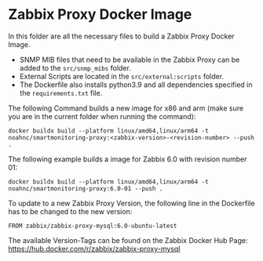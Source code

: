 # Zabbix Proxy Docker Image

In this folder are all the necessary files to build a Zabbix Proxy Docker Image.

- SNMP MIB files that need to be available in the Zabbix Proxy can be added to the `src/snmp_mibs` folder.
- External Scripts are located in the `src/external:scripts` folder.
- The Dockerfile also installs python3.9 and all dependencies specified in the `requirements.txt` file.

The following Command builds a new image for x86 and arm (make sure you are in the current folder when running the command):
````
docker buildx build --platform linux/amd64,linux/arm64 -t noahnc/smartmonitoring-proxy:<zabbix-version>-<revision-number> --push .
````

The following example builds a image for Zabbix 6.0 with revision number 01:
````
docker buildx build --platform linux/amd64,linux/arm64 -t noahnc/smartmonitoring-proxy:6.0-01 --push .
````

To update to a new Zabbix Proxy Version, the following line in the Dockerfile has to be changed to the new version:
````
FROM zabbix/zabbix-proxy-mysql:6.0-ubuntu-latest
````
The available Version-Tags can be found on the Zabbix Docker Hub Page:
https://hub.docker.com/r/zabbix/zabbix-proxy-mysql
